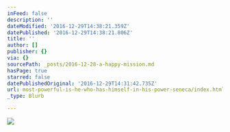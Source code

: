 ```yaml
---
inFeed: false
description: ''
dateModified: '2016-12-29T14:38:21.359Z'
datePublished: '2016-12-29T14:38:21.806Z'
title: ''
author: []
publisher: {}
via: {}
sourcePath: _posts/2016-12-28-a-happy-mission.md
hasPage: true
starred: false
datePublishedOriginal: '2016-12-29T14:31:42.735Z'
url: most-powerful-is-he-who-has-himself-in-his-power-seneca/index.html
_type: Blurb

---
```

![](https://the-grid-user-content.s3-us-west-2.amazonaws.com/57326941-ab95-4b93-9243-a15dc92b296f.png)